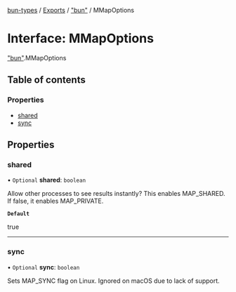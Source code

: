 [bun-types](https://oven-sh.github.io/bun-types/README.md) / [Exports](https://oven-sh.github.io/bun-types/modules.md) / ["bun"](https://oven-sh.github.io/bun-types/modules/bun_.md) / MMapOptions

# Interface: MMapOptions

["bun"](https://oven-sh.github.io/bun-types/modules/bun_.md).MMapOptions

## Table of contents

### Properties

- [shared](https://oven-sh.github.io/bun-types/interfaces/bun_.MMapOptions.md#shared)
- [sync](https://oven-sh.github.io/bun-types/interfaces/bun_.MMapOptions.md#sync)

## Properties

### shared

• `Optional` **shared**: `boolean`

Allow other processes to see results instantly?
This enables MAP_SHARED. If false, it enables MAP_PRIVATE.

**`Default`**

true

___

### sync

• `Optional` **sync**: `boolean`

Sets MAP_SYNC flag on Linux. Ignored on macOS due to lack of support.
